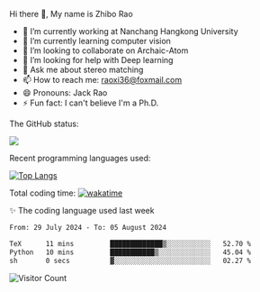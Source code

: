 Hi there 👋, My name is Zhibo Rao
- 🔭 I’m currently working at Nanchang Hangkong University
- 🌱 I’m currently learning computer vision
- 👯 I’m looking to collaborate on Archaic-Atom
- 🤔 I’m looking for help with Deep learning
- 💬 Ask me about stereo matching
- 📫 How to reach me: raoxi36@foxmail.com
- 😄 Pronouns: Jack Rao
- ⚡ Fun fact: I can't believe I'm a Ph.D.

The GitHub status:

![](https://github-readme-stats.vercel.app/api?username=ZhiboRao)

Recent programming languages used:

[![Top Langs](https://github-readme-stats.vercel.app/api/top-langs/?username=ZhiboRao&layout=compact)](https://github.com/anuraghazra/github-readme-stats)

Total coding time: [![wakatime](https://wakatime.com/badge/user/51ec5ec7-4742-4243-9eea-732ade32c0b7.svg)](https://wakatime.com/@51ec5ec7-4742-4243-9eea-732ade32c0b7)

✨ The coding language used last week 
<!--START_SECTION:waka-->

```txt
From: 29 July 2024 - To: 05 August 2024

TeX      11 mins         █████████████▒░░░░░░░░░░░   52.70 %
Python   10 mins         ███████████▒░░░░░░░░░░░░░   45.04 %
sh       0 secs          ▓░░░░░░░░░░░░░░░░░░░░░░░░   02.27 %
```

<!--END_SECTION:waka-->

![Visitor Count](https://profile-counter.glitch.me/Raohaocheng/count.svg)
